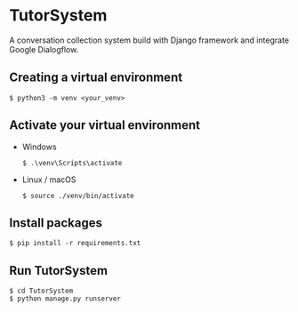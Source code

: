 # TutorSystem
A conversation collection system build with Django framework and integrate Google Dialogflow.

## Creating a virtual environment

```
$ python3 -m venv <your_venv>
```

## Activate your virtual environment

* Windows

  `
  $ .\venv\Scripts\activate
  `

* Linux / macOS

  `
  $ source ./venv/bin/activate
  `

## Install packages

```
$ pip install -r requirements.txt
```

## Run TutorSystem

```
$ cd TutorSystem
$ python manage.py runserver
```
